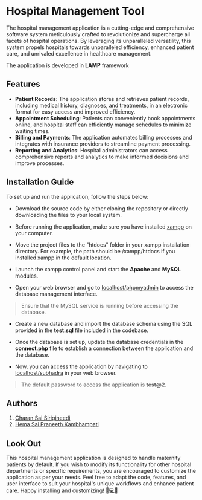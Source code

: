 # Hospital Management Tool

The hospital management application is a cutting-edge and comprehensive software system meticulously crafted to revolutionize and supercharge all facets of hospital operations. By leveraging its unparalleled versatility, this system propels hospitals towards unparalleled efficiency, enhanced patient care, and unrivaled excellence in healthcare management.

The application is developed in **LAMP** framework
## Features

- **Patient Records**: The application stores and retrieves patient records, including medical history, diagnoses, and treatments, in an electronic format for easy access and improved efficiency.
- **Appointment Scheduling**: Patients can conveniently book appointments online, and hospital staff can efficiently manage schedules to minimize waiting times.
- **Billing and Payments**: The application automates billing processes and integrates with insurance providers to streamline payment processing.
- **Reporting and Analytics**: Hospital administrators can access comprehensive reports and analytics to make informed decisions and improve processes.

## Installation Guide

To set up and run the application, follow the steps below:

- Download the source code by either cloning the repository or directly downloading the files to your local system.

- Before running the application, make sure you have installed [xampp](https://www.apachefriends.org/download.html) on your computer.

- Move the project files to the "htdocs" folder in your xampp installation directory. For example, the path should be /xampp/htdocs if you installed xampp in the default location.

- Launch the xampp control panel and start the **Apache** and **MySQL** modules.

- Open your web browser and go to [localhost/phpmyadmin](http://localhost/phpmyadmin) to access the database management interface.

> Ensure that the MySQL service is running before accessing the database.

- Create a new database and import the database schema using the SQL provided in the **test.sql** file included in the codebase.

- Once the database is set up, update the database credentials in the **connect.php** file to establish a connection between the application and the database.

- Now, you can access the application by navigating to [localhost/subhadra](http://localhost/subhadra/) in your web browser.

> The default password to access the application is **test@2**.


## Authors

1. [Charan Sai Sirigineedi](https://www.github.com/charanmcr)
2. [Hema Sai Praneeth Kambhampati](https://www.github.com/praneethmcr)


## Look Out

This hospital management application is designed to handle maternity patients by default. If you wish to modify its functionality for other hospital departments or specific requirements, you are encouraged to customize the application as per your needs. Feel free to adapt the code, features, and user interface to suit your hospital's unique workflows and enhance patient care. Happy installing and customizing! 🚀💻🏥

